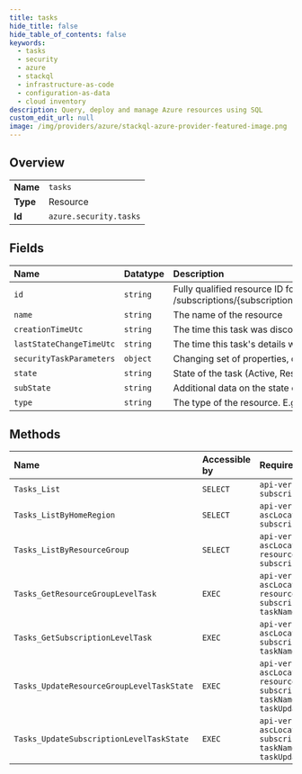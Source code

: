```yaml
---
title: tasks
hide_title: false
hide_table_of_contents: false
keywords:
  - tasks
  - security
  - azure    
  - stackql
  - infrastructure-as-code
  - configuration-as-data
  - cloud inventory
description: Query, deploy and manage Azure resources using SQL
custom_edit_url: null
image: /img/providers/azure/stackql-azure-provider-featured-image.png
---
```

  
    

## Overview
<table><tbody>
<tr><td><b>Name</b></td><td><code>tasks</code></td></tr>
<tr><td><b>Type</b></td><td>Resource</td></tr>
<tr><td><b>Id</b></td><td><code>azure.security.tasks</code></td></tr>
</tbody></table>

## Fields
| Name | Datatype | Description |
|:-----|:---------|:------------|
| `id` | `string` | Fully qualified resource ID for the resource. Ex - /subscriptions/&#123;subscriptionId&#125;/resourceGroups/&#123;resourceGroupName&#125;/providers/&#123;resourceProviderNamespace&#125;/&#123;resourceType&#125;/&#123;resourceName&#125; |
| `name` | `string` | The name of the resource |
| `creationTimeUtc` | `string` | The time this task was discovered in UTC |
| `lastStateChangeTimeUtc` | `string` | The time this task's details were last changed in UTC |
| `securityTaskParameters` | `object` | Changing set of properties, depending on the task type that is derived from the name field |
| `state` | `string` | State of the task (Active, Resolved etc.) |
| `subState` | `string` | Additional data on the state of the task |
| `type` | `string` | The type of the resource. E.g. "Microsoft.Compute/virtualMachines" or "Microsoft.Storage/storageAccounts" |
## Methods
| Name | Accessible by | Required Params |
|:-----|:--------------|:----------------|
| `Tasks_List` | `SELECT` | `api-version, subscriptionId` |
| `Tasks_ListByHomeRegion` | `SELECT` | `api-version, ascLocation, subscriptionId` |
| `Tasks_ListByResourceGroup` | `SELECT` | `api-version, ascLocation, resourceGroupName, subscriptionId` |
| `Tasks_GetResourceGroupLevelTask` | `EXEC` | `api-version, ascLocation, resourceGroupName, subscriptionId, taskName` |
| `Tasks_GetSubscriptionLevelTask` | `EXEC` | `api-version, ascLocation, subscriptionId, taskName` |
| `Tasks_UpdateResourceGroupLevelTaskState` | `EXEC` | `api-version, ascLocation, resourceGroupName, subscriptionId, taskName, taskUpdateActionType` |
| `Tasks_UpdateSubscriptionLevelTaskState` | `EXEC` | `api-version, ascLocation, subscriptionId, taskName, taskUpdateActionType` |
